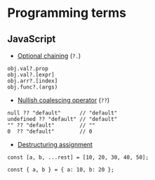 # Programming terms

## JavaScript

- [Optional chaining](https://developer.mozilla.org/en-US/docs/Web/JavaScript/Reference/Operators/Optional_chaining) (`?.`)

```
obj.val?.prop
obj.val?.[expr]
obj.arr?.[index]
obj.func?.(args)
```

- [Nullish coalescing operator](https://developer.mozilla.org/en-US/docs/Web/JavaScript/Reference/Operators/Nullish_coalescing_operator) (`??`)

```
null ?? "default"      // "default"
undefined ?? "default" // "default"
"" ?? "default"        // ""
0  ?? "default"        // 0
```

- [Destructuring assignment](https://developer.mozilla.org/en-US/docs/Web/JavaScript/Reference/Operators/Destructuring_assignment)

```
const [a, b, ...rest] = [10, 20, 30, 40, 50];

const { a, b } = { a: 10, b: 20 };
```
